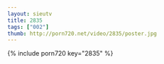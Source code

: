 ```yaml
--- 
layout: sieutv
title: 2835
tags: ["002"]
thumb: http://porn720.net/video/2835/poster.jpg
---
```

{% include porn720 key="2835" %} 
